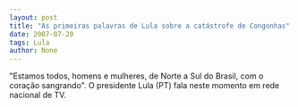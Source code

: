 ```yaml
---
layout: post
title: "As primeiras palavras de Lula sobre a catástrofe de Congonhas"
date: 2007-07-20
tags: Lula
author: None
---
```

&quot;Estamos todos, homens e mulheres, de Norte a Sul do Brasil, com o cora&ccedil;&atilde;o sangrando&quot;.
O presidente Lula (PT) fala neste momento em rede nacional de TV.&nbsp; 